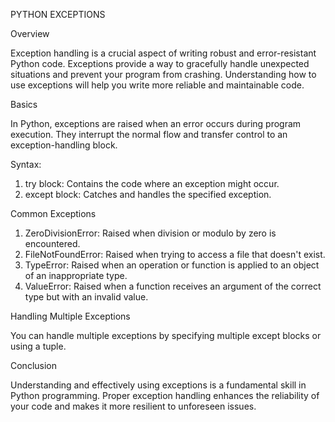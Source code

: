 PYTHON EXCEPTIONS

Overview

Exception handling is a crucial aspect of writing robust and error-resistant Python code. Exceptions provide a way to gracefully handle unexpected situations and prevent your program from crashing. Understanding how to use exceptions will help you write more reliable and maintainable code.

Basics

In Python, exceptions are raised when an error occurs during program execution. They interrupt the normal flow and transfer control to an exception-handling block.

Syntax:

1. try block: Contains the code where an exception might occur.
2. except block: Catches and handles the specified exception.

Common Exceptions

1. ZeroDivisionError: Raised when division or modulo by zero is encountered.
2. FileNotFoundError: Raised when trying to access a file that doesn't exist.
3. TypeError: Raised when an operation or function is applied to an object of an inappropriate type.
4. ValueError: Raised when a function receives an argument of the correct type but with an invalid value.

Handling Multiple Exceptions

You can handle multiple exceptions by specifying multiple except blocks or using a tuple.

Conclusion

Understanding and effectively using exceptions is a fundamental skill in Python programming. Proper exception handling enhances the reliability of your code and makes it more resilient to unforeseen issues.
